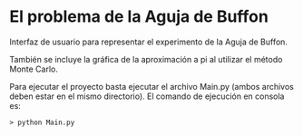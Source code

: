 # El problema de la Aguja de Buffon

Interfaz de usuario para representar el experimento 
de la Aguja de Buffon. 

También se incluye la gráfica de la aproximación a pi al utilizar el método Monte Carlo.

Para ejecutar el proyecto basta ejecutar el archivo Main.py (ambos archivos deben estar en el mismo directorio).
El comando de ejecución en consola es:

    > python Main.py